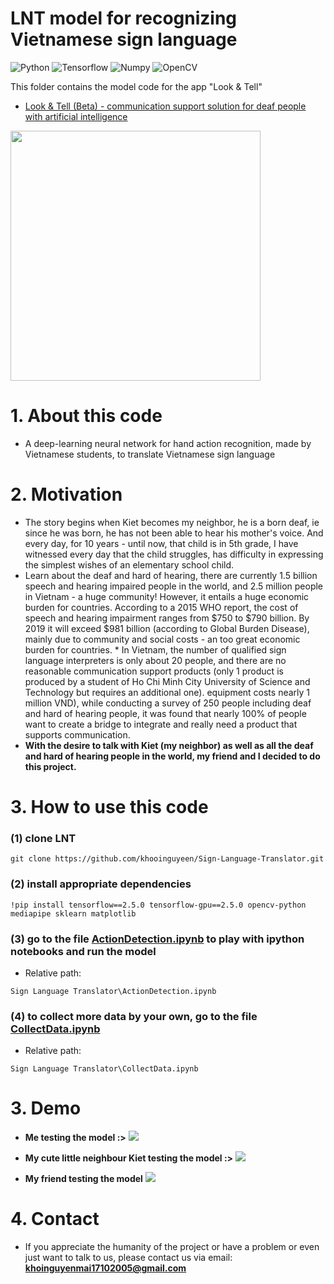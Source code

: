 # LNT model for recognizing Vietnamese sign language

![Python](https://img.shields.io/badge/Language-Python-blue?logo=python)
![Tensorflow](https://img.shields.io/badge/Framework-Tensorflow-important?logo=tensorflow)
![Numpy](https://img.shields.io/badge/Package-Numpy-%23150458?logo=numpy)
![OpenCV](https://img.shields.io/badge/Library-OpenCV-%23white?logo=opencv)

This folder contains the model code for the app "Look & Tell"

* [Look & Tell (Beta) - communication support solution for deaf people with artificial intelligence](https://github.com/khooinguyeen/LookandTell-OfficialApp)

<img src="https://github.com/khooinguyeen/Sign-Language-Translator/blob/main/Sign%20Language%20Translator/Demo/lookandtell.png" width="400">

# 1. About this code
* A deep-learning neural network for hand action recognition, made by Vietnamese students, to translate Vietnamese sign language

# 2. Motivation
* The story begins when Kiet becomes my neighbor, he is a born deaf, ie since he was born, he has not been able to hear his mother's voice. And every day, for 10 years - until now, that child is in 5th grade, I have witnessed every day that the child struggles, has difficulty in expressing the simplest wishes of an elementary school child.
* Learn about the deaf and hard of hearing, there are currently 1.5 billion speech and hearing impaired people in the world, and 2.5 million people in Vietnam - a huge community! However, it entails a huge economic burden for countries. According to a 2015 WHO report, the cost of speech and hearing impairment ranges from $750 to $790 billion. By 2019 it will exceed $981 billion (according to Global Burden Disease), mainly due to community and social costs - an too great economic burden for countries. * In Vietnam, the number of qualified sign language interpreters is only about 20 people, and there are no reasonable communication support products (only 1 product is produced by a student of Ho Chi Minh City University of Science and Technology but requires an additional one). equipment costs nearly 1 million VND), while conducting a survey of 250 people including deaf and hard of hearing people, it was found that nearly 100% of people want to create a bridge to integrate and really need a product that supports communication. 
* **With the desire to talk with Kiet (my neighbor) as well as all the deaf and hard of hearing people in the world, my friend and I decided to do this project.**

# 3. How to use this code
### (1) clone LNT
```
git clone https://github.com/khooinguyeen/Sign-Language-Translator.git
```

### (2) install appropriate dependencies
```
!pip install tensorflow==2.5.0 tensorflow-gpu==2.5.0 opencv-python mediapipe sklearn matplotlib
```

### (3) go to the file [ActionDetection.ipynb](https://github.com/khooinguyeen/Sign-Language-Translator/blob/main/Sign%20Language%20Translator/ActionDetection.ipynb) to play with ipython notebooks and run the model
* Relative path:
```
Sign Language Translator\ActionDetection.ipynb
```

### (4) to collect more data by your own, go to the file [CollectData.ipynb](https://github.com/khooinguyeen/Sign-Language-Translator/blob/main/Sign%20Language%20Translator/CollectData.ipynb)
* Relative path:
```
Sign Language Translator\CollectData.ipynb
```

# 3. Demo
* **Me testing the model :>**
![](Demo/../Sign%20Language%20Translator/Demo/bạn%20hiểu%20ngôn%20ngữ%20ký%20hiệu%20không.gif)



* **My cute little neighbour Kiet testing the model :>**
![](Sign%20Language%20Translator/Demo/tôi%20thích%20ăn%20mì.gif)

* **My friend testing the model**
![](Sign%20Language%20Translator/Demo/tôi%20đi%20siêu%20thị.gif)

# 4. Contact
* If you appreciate the humanity of the project or have a problem or even just want to talk to us, please contact us via email: **khoinguyenmai17102005@gmail.com**
